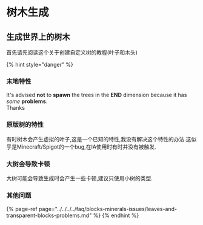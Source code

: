 # 树木生成

## 生成世界上的树木

首先请先阅读这个关于创建自定义树的教程\(叶子和木头\)

{% hint style="danger" %}
### 末地特性

It's advised **not** to **spawn** the trees in the **END** dimension because it has _some_ **problems**.  
Thanks

### 原版树的特性

有时树木会产生虚拟的叶子,这是一个已知的特性,我没有解决这个特性的办法.这似乎是Minecraft/Spigot的一个bug,在IA使用时有时并没有被触发.

### 大树会导致卡顿

大树可能会导致生成时会产生一些卡顿,建议只使用小树的类型.

### 其他问题

{% page-ref page="../../../../faq/blocks-minerals-issues/leaves-and-transparent-blocks-problems.md" %}
{% endhint %}

